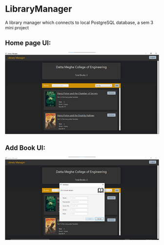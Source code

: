 # LibraryManager
A library manager which connects to local PostgreSQL database, a sem 3 mini project

## Home page UI:
![home page ui](https://github.com/YashKandalkar/LibraryManager/raw/master/src/resources/home-page-ui.png)

## Add Book UI:
![add book ui](https://github.com/YashKandalkar/LibraryManager/raw/master/src/resources/add-book-ui.png)
